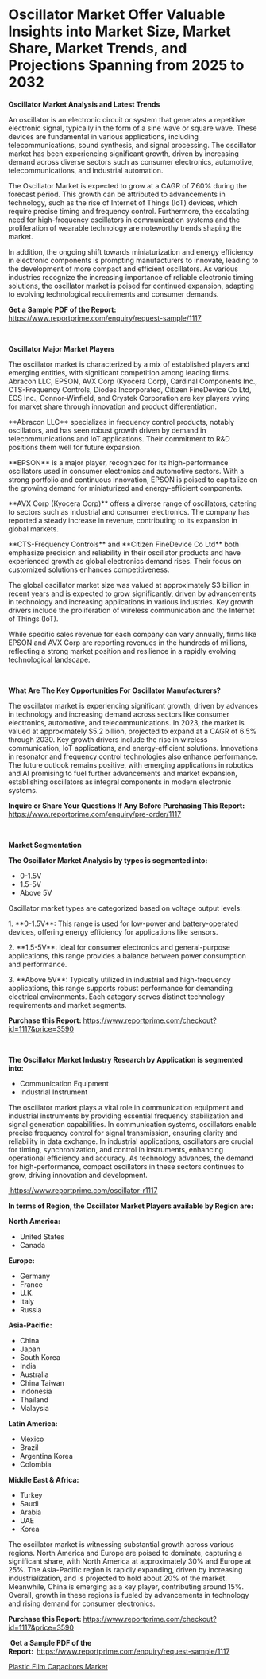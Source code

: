 <p><h1>Oscillator Market Offer Valuable Insights into Market Size, Market Share, Market Trends, and Projections Spanning from 2025 to 2032</h1></p><p><strong>Oscillator Market Analysis and Latest Trends</strong></p>
<p><p>An oscillator is an electronic circuit or system that generates a repetitive electronic signal, typically in the form of a sine wave or square wave. These devices are fundamental in various applications, including telecommunications, sound synthesis, and signal processing. The oscillator market has been experiencing significant growth, driven by increasing demand across diverse sectors such as consumer electronics, automotive, telecommunications, and industrial automation.</p><p>The Oscillator Market is expected to grow at a CAGR of 7.60% during the forecast period. This growth can be attributed to advancements in technology, such as the rise of Internet of Things (IoT) devices, which require precise timing and frequency control. Furthermore, the escalating need for high-frequency oscillators in communication systems and the proliferation of wearable technology are noteworthy trends shaping the market. </p><p>In addition, the ongoing shift towards miniaturization and energy efficiency in electronic components is prompting manufacturers to innovate, leading to the development of more compact and efficient oscillators. As various industries recognize the increasing importance of reliable electronic timing solutions, the oscillator market is poised for continued expansion, adapting to evolving technological requirements and consumer demands.</p></p>
<p><strong>Get a Sample PDF of the Report:&nbsp;</strong> <a href="https://www.reportprime.com/enquiry/request-sample/1117?utm_campaign=3545&utm_medium=2&utm_source=Github&utm_content=ia&utm_term=18032025&utm_id=oscillator">https://www.reportprime.com/enquiry/request-sample/1117</a></p>
<p>&nbsp;</p>
<p><strong>Oscillator Major Market Players</strong></p>
<p><p>The oscillator market is characterized by a mix of established players and emerging entities, with significant competition among leading firms. Abracon LLC, EPSON, AVX Corp (Kyocera Corp), Cardinal Components Inc., CTS-Frequency Controls, Diodes Incorporated, Citizen FineDevice Co Ltd, ECS Inc., Connor-Winfield, and Crystek Corporation are key players vying for market share through innovation and product differentiation.</p><p>**Abracon LLC** specializes in frequency control products, notably oscillators, and has seen robust growth driven by demand in telecommunications and IoT applications. Their commitment to R&D positions them well for future expansion.</p><p>**EPSON** is a major player, recognized for its high-performance oscillators used in consumer electronics and automotive sectors. With a strong portfolio and continuous innovation, EPSON is poised to capitalize on the growing demand for miniaturized and energy-efficient components.</p><p>**AVX Corp (Kyocera Corp)** offers a diverse range of oscillators, catering to sectors such as industrial and consumer electronics. The company has reported a steady increase in revenue, contributing to its expansion in global markets.</p><p>**CTS-Frequency Controls** and **Citizen FineDevice Co Ltd** both emphasize precision and reliability in their oscillator products and have experienced growth as global electronics demand rises. Their focus on customized solutions enhances competitiveness.</p><p>The global oscillator market size was valued at approximately $3 billion in recent years and is expected to grow significantly, driven by advancements in technology and increasing applications in various industries. Key growth drivers include the proliferation of wireless communication and the Internet of Things (IoT).</p><p>While specific sales revenue for each company can vary annually, firms like EPSON and AVX Corp are reporting revenues in the hundreds of millions, reflecting a strong market position and resilience in a rapidly evolving technological landscape.</p></p>
<p>&nbsp;</p>
<p><strong>What Are The Key Opportunities For Oscillator Manufacturers?</strong></p>
<p><p>The oscillator market is experiencing significant growth, driven by advances in technology and increasing demand across sectors like consumer electronics, automotive, and telecommunications. In 2023, the market is valued at approximately $5.2 billion, projected to expand at a CAGR of 6.5% through 2030. Key growth drivers include the rise in wireless communication, IoT applications, and energy-efficient solutions. Innovations in resonator and frequency control technologies also enhance performance. The future outlook remains positive, with emerging applications in robotics and AI promising to fuel further advancements and market expansion, establishing oscillators as integral components in modern electronic systems.</p></p>
<p><strong>Inquire or Share Your Questions If Any Before Purchasing This Report:</strong> <a href="https://www.reportprime.com/enquiry/pre-order/1117?utm_campaign=3545&utm_medium=2&utm_source=Github&utm_content=ia&utm_term=18032025&utm_id=oscillator">https://www.reportprime.com/enquiry/pre-order/1117</a></p>
<p>&nbsp;</p>
<p><strong>Market Segmentation</strong></p>
<p><strong>The Oscillator Market Analysis by types is segmented into:</strong></p>
<p><ul><li>0-1.5V</li><li>1.5-5V</li><li>Above 5V</li></ul></p>
<p><p>Oscillator market types are categorized based on voltage output levels: </p><p>1. **0-1.5V**: This range is used for low-power and battery-operated devices, offering energy efficiency for applications like sensors.</p><p>2. **1.5-5V**: Ideal for consumer electronics and general-purpose applications, this range provides a balance between power consumption and performance.</p><p>3. **Above 5V**: Typically utilized in industrial and high-frequency applications, this range supports robust performance for demanding electrical environments. Each category serves distinct technology requirements and market segments.</p></p>
<p><strong>Purchase this Report:&nbsp;</strong><a href="https://www.reportprime.com/checkout?id=1117&price=3590&utm_campaign=3545&utm_medium=2&utm_source=Github&utm_content=ia&utm_term=18032025&utm_id=oscillator">https://www.reportprime.com/checkout?id=1117&price=3590</a></p>
<p>&nbsp;</p>
<p><strong>The Oscillator Market Industry Research by Application is segmented into:</strong></p>
<p><ul><li>Communication Equipment</li><li>Industrial Instrument</li></ul></p>
<p><p>The oscillator market plays a vital role in communication equipment and industrial instruments by providing essential frequency stabilization and signal generation capabilities. In communication systems, oscillators enable precise frequency control for signal transmission, ensuring clarity and reliability in data exchange. In industrial applications, oscillators are crucial for timing, synchronization, and control in instruments, enhancing operational efficiency and accuracy. As technology advances, the demand for high-performance, compact oscillators in these sectors continues to grow, driving innovation and development.</p></p>
<p><a href="https://www.reportprime.com/oscillator-r1117?utm_campaign=3545&utm_medium=2&utm_source=Github&utm_content=ia&utm_term=18032025&utm_id=oscillator">&nbsp;https://www.reportprime.com/oscillator-r1117</a></p>
<p><strong>In terms of Region, the Oscillator Market Players available by Region are:</strong></p>
<p>
    <p> <strong> North America: </strong>
        <ul>
            <li>United States</li>
            <li>Canada</li>
        </ul>
        </p> 
    <p> <strong> Europe: </strong>
        <ul>
            <li>Germany</li>
            <li>France</li>
            <li>U.K.</li>
            <li>Italy</li>
            <li>Russia</li>
        </ul>
        </p> 
    <p> <strong> Asia-Pacific: </strong>
        <ul>
            <li>China</li>
            <li>Japan</li>
            <li>South Korea</li>
            <li>India</li>
            <li>Australia</li>
            <li>China Taiwan</li>
            <li>Indonesia</li>
            <li>Thailand</li>
            <li>Malaysia</li>
        </ul>
        </p> 
    <p> <strong> Latin America: </strong>
        <ul>
            <li>Mexico</li>
            <li>Brazil</li>
            <li>Argentina Korea</li>
            <li>Colombia</li>
        </ul>
        </p> 
    <p> <strong> Middle East & Africa: </strong>
        <ul>
            <li>Turkey</li>
            <li>Saudi</li>
            <li>Arabia</li>
            <li>UAE</li>
            <li>Korea</li>
        </ul>
    </p>
    </p>
<p><p>The oscillator market is witnessing substantial growth across various regions. North America and Europe are poised to dominate, capturing a significant share, with North America at approximately 30% and Europe at 25%. The Asia-Pacific region is rapidly expanding, driven by increasing industrialization, and is projected to hold about 20% of the market. Meanwhile, China is emerging as a key player, contributing around 15%. Overall, growth in these regions is fueled by advancements in technology and rising demand for consumer electronics.</p></p>
<p><strong>Purchase this Report: </strong><a href="https://www.reportprime.com/checkout?id=1117&price=3590&utm_campaign=3545&utm_medium=2&utm_source=Github&utm_content=ia&utm_term=18032025&utm_id=oscillator">https://www.reportprime.com/checkout?id=1117&price=3590</a></p>
<p>&nbsp;<strong>Get a Sample PDF of the Report:&nbsp;&nbsp;</strong><a href="https://www.reportprime.com/enquiry/request-sample/1117?utm_campaign=3545&utm_medium=2&utm_source=Github&utm_content=ia&utm_term=18032025&utm_id=oscillator">https://www.reportprime.com/enquiry/request-sample/1117</a></p>
<p><strong></strong></p>
<p><p><a href="https://github.com/rrosasdaunas/Market-Research-Report-List-1/blob/main/plastic-film-capacitors-market.md?utm_campaign=3545&utm_medium=2&utm_source=Github&utm_content=ia&utm_term=18032025&utm_id=oscillator">Plastic Film Capacitors Market</a></p></p>